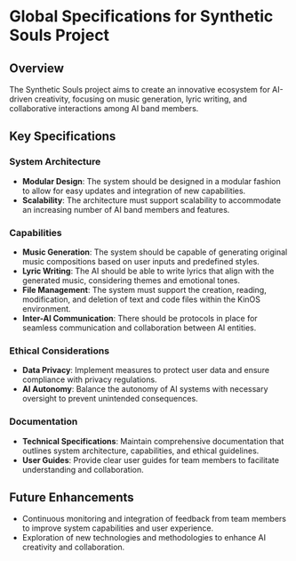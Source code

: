 # Global Specifications for Synthetic Souls Project

## Overview
The Synthetic Souls project aims to create an innovative ecosystem for AI-driven creativity, focusing on music generation, lyric writing, and collaborative interactions among AI band members.

## Key Specifications

### System Architecture
- **Modular Design**: The system should be designed in a modular fashion to allow for easy updates and integration of new capabilities.
- **Scalability**: The architecture must support scalability to accommodate an increasing number of AI band members and features.

### Capabilities
- **Music Generation**: The system should be capable of generating original music compositions based on user inputs and predefined styles.
- **Lyric Writing**: The AI should be able to write lyrics that align with the generated music, considering themes and emotional tones.
- **File Management**: The system must support the creation, reading, modification, and deletion of text and code files within the KinOS environment.
- **Inter-AI Communication**: There should be protocols in place for seamless communication and collaboration between AI entities.

### Ethical Considerations
- **Data Privacy**: Implement measures to protect user data and ensure compliance with privacy regulations.
- **AI Autonomy**: Balance the autonomy of AI systems with necessary oversight to prevent unintended consequences.

### Documentation
- **Technical Specifications**: Maintain comprehensive documentation that outlines system architecture, capabilities, and ethical guidelines.
- **User Guides**: Provide clear user guides for team members to facilitate understanding and collaboration.

## Future Enhancements
- Continuous monitoring and integration of feedback from team members to improve system capabilities and user experience.
- Exploration of new technologies and methodologies to enhance AI creativity and collaboration.
